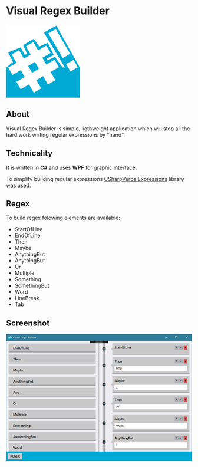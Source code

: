 # Visual Regex Builder
![Visual Regex Builder](assets/icon.png)

## About
Visual Regex Builder is simple, ligthweight application which will 
stop all the hard work writing regular expressions by "hand". 
## Technicality
It is written in **C#** and uses **WPF** for graphic interface.

To simplify building regular expressions 
[CSharpVerbalExpressions](https://github.com/VerbalExpressions/CSharpVerbalExpressions) 
library was used.

## Regex
To build regex folowing elements are available:
- StartOfLine
- EndOfLine
- Then
- Maybe
- AnythingBut
- AnythingBut
- Or
- Multiple
- Something
- SomethingBut
- Word
- LineBreak
- Tab


## Screenshot
![Visual Regex Builder](assets/screen.png)